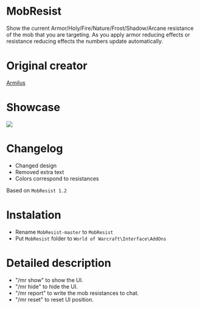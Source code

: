# MobResist
Show the current Armor/Holy/Fire/Nature/Frost/Shadow/Arcane  resistance of the mob that you are targeting. As you apply armor reducing effects or resistance reducing effects the numbers update automatically.

# Original creator
[Armilus](https://forum.nostalrius.org/viewtopic.php?f=63&t=19234)

# Showcase
![](http://imagehost.spark-media.ru/iu/1E/97/1E979138-6726-EEBA-F948-FE03B028FE28.png)

# Changelog
* Changed design
* Removed extra text
* Colors correspond to resistances

Based on `MobResist 1.2`

# Instalation
* Rename `MobResist-master` to `MobResist`
* Put `MobResist` folder to `World of Warcraft\Interface\AddOns`

# Detailed description
* "/mr show" to show the UI.
* "/mr hide" to hide the UI.
* "/mr report" to write the mob resistances to chat.
* "/mr reset" to reset UI position.
